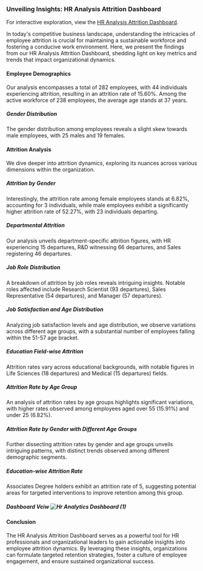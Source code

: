 ### Unveiling Insights: HR Analysis Attrition Dashboard

For interactive exploration, view the [HR Analysis Attrition Dashboard](https://public.tableau.com/views/HranalyticsattritonDashboard/HrAnalyticsDashboard?:language=en-US&:sid=&:display_count=n&:origin=viz_share_link).

In today's competitive business landscape, understanding the intricacies of employee attrition is crucial for maintaining a sustainable workforce and fostering a conducive work environment. Here, we present the findings from our HR Analysis Attrition Dashboard, shedding light on key metrics and trends that impact organizational dynamics.

#### Employee Demographics
Our analysis encompasses a total of 282 employees, with 44 individuals experiencing attrition, resulting in an attrition rate of 15.60%. Among the active workforce of 238 employees, the average age stands at 37 years.

##### Gender Distribution
The gender distribution among employees reveals a slight skew towards male employees, with 25 males and 19 females.

#### Attrition Analysis
We dive deeper into attrition dynamics, exploring its nuances across various dimensions within the organization.

##### Attrition by Gender
Interestingly, the attrition rate among female employees stands at 6.82%, accounting for 3 individuals, while male employees exhibit a significantly higher attrition rate of 52.27%, with 23 individuals departing.

##### Departmental Attrition
Our analysis unveils department-specific attrition figures, with HR experiencing 15 departures, R&D witnessing 66 departures, and Sales registering 46 departures.

##### Job Role Distribution
A breakdown of attrition by job roles reveals intriguing insights. Notable roles affected include Research Scientist (93 departures), Sales Representative (54 departures), and Manager (57 departures).

##### Job Satisfaction and Age Distribution
Analyzing job satisfaction levels and age distribution, we observe variations across different age groups, with a substantial number of employees falling within the 51-57 age bracket.

##### Education Field-wise Attrition
Attrition rates vary across educational backgrounds, with notable figures in Life Sciences (18 departures) and Medical (15 departures) fields.

##### Attrition Rate by Age Group
An analysis of attrition rates by age groups highlights significant variations, with higher rates observed among employees aged over 55 (15.91%) and under 25 (6.82%).

##### Attrition Rate by Gender with Different Age Groups
Further dissecting attrition rates by gender and age groups unveils intriguing patterns, with distinct trends observed among different demographic segments.

##### Education-wise Attrition Rate
Associates Degree holders exhibit an attrition rate of 5, suggesting potential areas for targeted interventions to improve retention among this group.


##### Dashboard Veiw ![Hr Analytics Dashboard (1)](https://github.com/ShomritaSingha/Data-Analyst-Portfolio-Projects/assets/139176490/e6a08edf-f1a1-45b4-9e87-00e640d81c71)


#### Conclusion
The HR Analysis Attrition Dashboard serves as a powerful tool for HR professionals and organizational leaders to gain actionable insights into employee attrition dynamics. By leveraging these insights, organizations can formulate targeted retention strategies, foster a culture of employee engagement, and ensure sustained organizational success.
